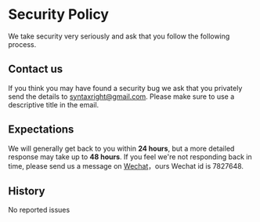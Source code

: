 # Security Policy

We take security very seriously and ask that you follow the following process.

## Contact us

If you think you may have found a security bug we ask that you privately send the details to <syntaxright@gmail.com>. Please make sure to use a descriptive title in the email.

## Expectations

We will generally get back to you within **24 hours**, but a more detailed response may take up to **48 hours**. If you feel we're not responding back in time, please send us a message on [Wechat](https://www.wechat.com/)，ours Wechat id is 7827648.

## History

No reported issues
